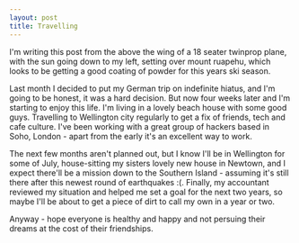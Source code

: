 ```yaml
---
layout: post
title: Travelling
---
```


I'm writing this post from the above the wing of a 18 seater twinprop plane, with the sun going down to my left, setting over mount ruapehu, which looks to be getting a good coating of powder for this years ski season.

Last month I decided to put my German trip on indefinite hiatus, and I'm going to be honest, it was a hard decision. But now four weeks later and I'm starting to enjoy this life. I'm living in a lovely beach house with some good guys. Travelling to Wellington city regularly to get a fix of friends, tech and cafe culture. I've been working with a great group of hackers based in Soho, London - apart from the early it's an excellent way to work.

The next few months aren't planned out, but I know I'll be in Wellington for some of July, house-sitting my sisters lovely new house in Newtown, and I expect there'll be a mission down to the Southern Island - assuming it's still there after this newest round of earthquakes :(. Finally, my accountant reviewed my situation and helped me set a goal for the next two years, so maybe I'll be about to get a piece of dirt to call my own in a year or two.

Anyway - hope everyone is healthy and happy and not persuing their dreams at the cost of their friendships.